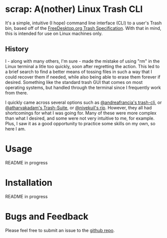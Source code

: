 # scrap: A(nother) Linux Trash CLI
It's a simple, intuitive (I hope) command line interface (CLI) to a user's Trash bin, based off of the [FreeDesktop.org Trash Specification](https://specifications.freedesktop.org/trash-spec/trashspec-latest.html).  With that in mind, this is intended for use on Linux machines only.

## History
I - along with many others, I'm sure - made the mistake of using "rm" in the Linux terminal a litle too quickly, soon after regretting the action.  This led to a brief search to find a better means of tossing files in such a way that I could recover them if needed, while also being able to erase them forever if desired.  Something like the standard trash GUI that comes on most operating systems, but handled through the terminal since I frequently work from there.

I quickly came across several options such as [@andreafrancia's trash-cli](https://github.com/andreafrancia/trash-cli/), or [@atharvakadam's Trash-Suite](https://github.com/atharvakadam/Trash-Suite-Linux), or [@nivekuil's rip](https://github.com/nivekuil/rip).  However, they all had shortcomings for what I was going for.  Many of these were more complex than what I desired, and some were not very intuitive to me, for example.  Plus, I saw it as a good opportunity to practice some skills on my own, so here I am.

# Usage
README in progress

# Installation
README in progress

# Bugs and Feedback
Please feel free to submit an issue to the [github repo](https://github.com/zdemers/scrap).